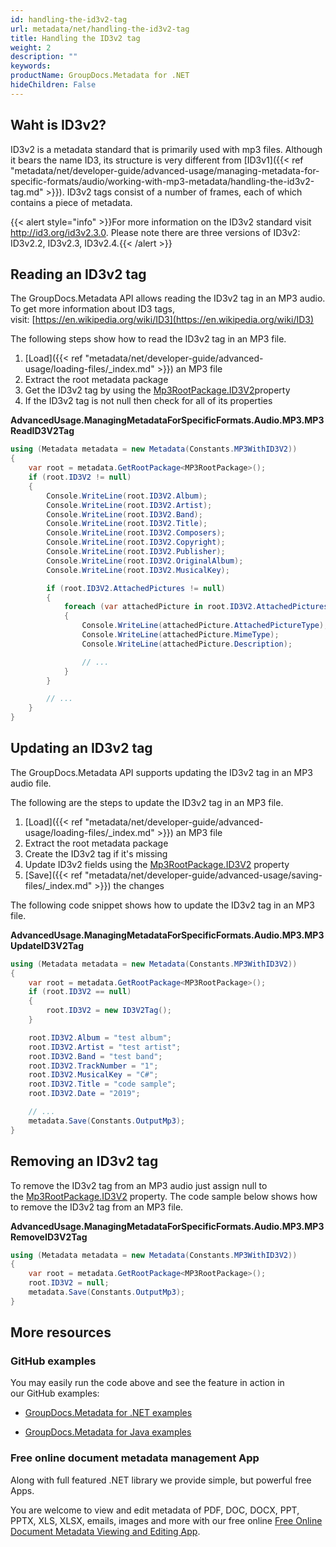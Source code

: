 ```yaml
---
id: handling-the-id3v2-tag
url: metadata/net/handling-the-id3v2-tag
title: Handling the ID3v2 tag
weight: 2
description: ""
keywords: 
productName: GroupDocs.Metadata for .NET
hideChildren: False
---
```

## Waht is ID3v2?

ID3v2 is a metadata standard that is primarily used with mp3 files. Although it bears the name ID3, its structure is very different from [ID3v1]({{< ref "metadata/net/developer-guide/advanced-usage/managing-metadata-for-specific-formats/audio/working-with-mp3-metadata/handling-the-id3v2-tag.md" >}}). ID3v2 tags consist of a number of frames, each of which contains a piece of metadata.

{{< alert style="info" >}}For more information on the ID3v2 standard visit http://id3.org/id3v2.3.0. Please note there are three versions of ID3v2: ID3v2.2, ID3v2.3, ID3v2.4.{{< /alert >}}

## Reading an ID3v2 tag

The GroupDocs.Metadata API allows reading the ID3v2 tag in an MP3 audio. To get more information about ID3 tags, visit: [https://en.wikipedia.org/wiki/ID3](https://en.wikipedia.org/wiki/ID3)

The following steps show how to read the ID3v2 tag in an MP3 file.

1.  [Load]({{< ref "metadata/net/developer-guide/advanced-usage/loading-files/_index.md" >}}) an MP3 file
2.  Extract the root metadata package
3.  Get the ID3v2 tag by using the [Mp3RootPackage.ID3V2](https://apireference.groupdocs.com/net/metadata/groupdocs.metadata.formats.audio/mp3rootpackage/properties/id3v2)property
4.  If the ID3v2 tag is not null then check for all of its properties

**AdvancedUsage.ManagingMetadataForSpecificFormats.Audio.MP3.MP3ReadID3V2Tag**

```csharp
using (Metadata metadata = new Metadata(Constants.MP3WithID3V2))
{
	var root = metadata.GetRootPackage<MP3RootPackage>();
	if (root.ID3V2 != null)
	{
		Console.WriteLine(root.ID3V2.Album);
		Console.WriteLine(root.ID3V2.Artist);
		Console.WriteLine(root.ID3V2.Band);
		Console.WriteLine(root.ID3V2.Title);
		Console.WriteLine(root.ID3V2.Composers);
		Console.WriteLine(root.ID3V2.Copyright);
		Console.WriteLine(root.ID3V2.Publisher);
		Console.WriteLine(root.ID3V2.OriginalAlbum);
		Console.WriteLine(root.ID3V2.MusicalKey);

		if (root.ID3V2.AttachedPictures != null)
		{
			foreach (var attachedPicture in root.ID3V2.AttachedPictures)
			{
				Console.WriteLine(attachedPicture.AttachedPictureType);
				Console.WriteLine(attachedPicture.MimeType);
				Console.WriteLine(attachedPicture.Description);

				// ...
			}
		}

		// ...
	}
}
```

## Updating an ID3v2 tag

The GroupDocs.Metadata API supports updating the ID3v2 tag in an MP3 audio file.

The following are the steps to update the ID3v2 tag in an MP3 file.

1.  [Load]({{< ref "metadata/net/developer-guide/advanced-usage/loading-files/_index.md" >}}) an MP3 file
2.  Extract the root metadata package
3.  Create the ID3v2 tag if it's missing
4.  Update ID3v2 fields using the [Mp3RootPackage.ID3V2](https://apireference.groupdocs.com/net/metadata/groupdocs.metadata.formats.audio/mp3rootpackage/properties/id3v2) property
5.  [Save]({{< ref "metadata/net/developer-guide/advanced-usage/saving-files/_index.md" >}}) the changes

The following code snippet shows how to update the ID3v2 tag in an MP3 file.

**AdvancedUsage.ManagingMetadataForSpecificFormats.Audio.MP3.MP3UpdateID3V2Tag**

```csharp
using (Metadata metadata = new Metadata(Constants.MP3WithID3V2))
{
	var root = metadata.GetRootPackage<MP3RootPackage>();
	if (root.ID3V2 == null)
	{
		root.ID3V2 = new ID3V2Tag();
	}

	root.ID3V2.Album = "test album";
	root.ID3V2.Artist = "test artist";
	root.ID3V2.Band = "test band";
	root.ID3V2.TrackNumber = "1";
	root.ID3V2.MusicalKey = "C#";
	root.ID3V2.Title = "code sample";
	root.ID3V2.Date = "2019";

	// ...
	metadata.Save(Constants.OutputMp3);
}
```

## Removing an ID3v2 tag

To remove the ID3v2 tag from an MP3 audio just assign null to the [Mp3RootPackage.ID3V2](https://apireference.groupdocs.com/net/metadata/groupdocs.metadata.formats.audio/mp3rootpackage/properties/id3v2) property. The code sample below shows how to remove the ID3v2 tag from an MP3 file.

**AdvancedUsage.ManagingMetadataForSpecificFormats.Audio.MP3.MP3RemoveID3V2Tag**

```csharp
using (Metadata metadata = new Metadata(Constants.MP3WithID3V2))
{
	var root = metadata.GetRootPackage<MP3RootPackage>();
	root.ID3V2 = null;
	metadata.Save(Constants.OutputMp3);
}
```

## More resources

### GitHub examples

You may easily run the code above and see the feature in action in our GitHub examples:

*   [GroupDocs.Metadata for .NET examples](https://github.com/groupdocs-metadata/GroupDocs.Metadata-for-.NET)
    
*   [GroupDocs.Metadata for Java examples](https://github.com/groupdocs-metadata/GroupDocs.Metadata-for-Java)
    

### Free online document metadata management App

Along with full featured .NET library we provide simple, but powerful free Apps.

You are welcome to view and edit metadata of PDF, DOC, DOCX, PPT, PPTX, XLS, XLSX, emails, images and more with our free online [Free Online Document Metadata Viewing and Editing App](https://products.groupdocs.app/metadata).
